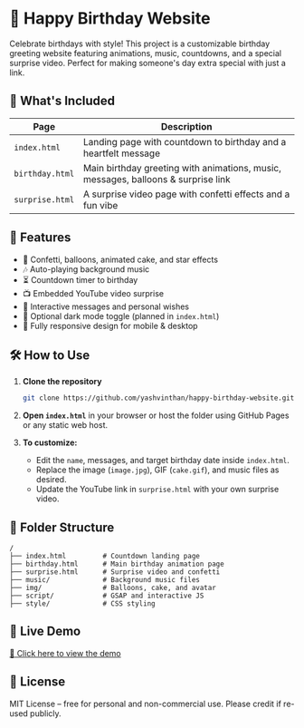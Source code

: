 # 🎂 Happy Birthday Website

Celebrate birthdays with style! This project is a customizable birthday greeting website featuring animations, music, countdowns, and a special surprise video. Perfect for making someone's day extra special with just a link.

## 🌟 What's Included

| Page | Description |
|------|-------------|
| `index.html` | Landing page with countdown to birthday and a heartfelt message |
| `birthday.html` | Main birthday greeting with animations, music, messages, balloons & surprise link |
| `surprise.html` | A surprise video page with confetti effects and a fun vibe |

## 💖 Features

- 🎉 Confetti, balloons, animated cake, and star effects
- 🎶 Auto-playing background music
- ⏳ Countdown timer to birthday
- 📺 Embedded YouTube video surprise
- 🎁 Interactive messages and personal wishes
- 🌙 Optional dark mode toggle (planned in `index.html`)
- 📱 Fully responsive design for mobile & desktop

## 🛠️ How to Use

1. **Clone the repository**
   ```bash
   git clone https://github.com/yashvinthan/happy-birthday-website.git
   ```

2. **Open `index.html`** in your browser or host the folder using GitHub Pages or any static web host.

3. **To customize:**
   - Edit the `name`, messages, and target birthday date inside `index.html`.
   - Replace the image (`image.jpg`), GIF (`cake.gif`), and music files as desired.
   - Update the YouTube link in `surprise.html` with your own surprise video.

## 📁 Folder Structure

```
/
├── index.html         # Countdown landing page
├── birthday.html      # Main birthday animation page
├── surprise.html      # Surprise video and confetti
├── music/             # Background music files
├── img/               # Balloons, cake, and avatar
├── script/            # GSAP and interactive JS
├── style/             # CSS styling
```

## 🔗 Live Demo

[🔗 Click here to view the demo](https://yashvinthan.github.io/happy-birthday-website/)

## 📄 License

MIT License – free for personal and non-commercial use. Please credit if re-used publicly.
